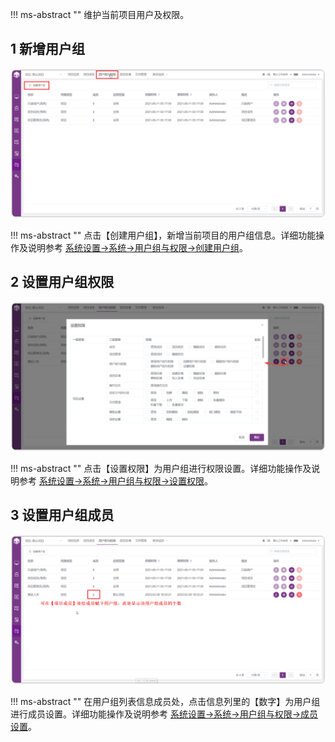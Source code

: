 !!! ms-abstract ""
    维护当前项目用户及权限。

## 1 新增用户组
![!项目设置](../../img/project_management/创建用户组.png)

!!! ms-abstract ""
    点击【创建用户组】，新增当前项目的用户组信息。详细功能操作及说明参考 [系统设置->系统->用户组与权限->创建用户组](../../system_management/system/#1)。

## 2 设置用户组权限
![!项目设置](../../img/project_management/设置用户组权限.png)

!!! ms-abstract ""
    点击【设置权限】为用户组进行权限设置。详细功能操作及说明参考 [系统设置->系统->用户组与权限->设置权限](../../system_management/system/#3)。

## 3 设置用户组成员
![!项目设置](../../img/project_management/设置用户组成员.png)

!!! ms-abstract ""
    在用户组列表信息成员处，点击信息列里的【数字】为用户组进行成员设置。详细功能操作及说明参考 [系统设置->系统->用户组与权限->成员设置](../../system_management/system/#3)。